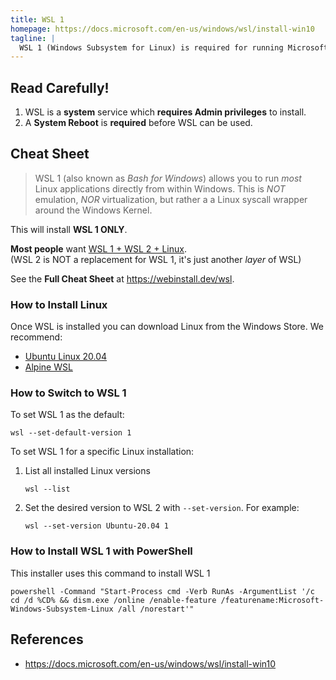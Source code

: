 ```yaml
---
title: WSL 1
homepage: https://docs.microsoft.com/en-us/windows/wsl/install-win10
tagline: |
  WSL 1 (Windows Subsystem for Linux) is required for running Microsoft Linux in Windows Terminal.
---
```


## Read Carefully!

1. WSL is a **system** service which **requires Admin privileges** to install.
2. A **System Reboot** is **required** before WSL can be used.

## Cheat Sheet

> WSL 1 (also known as _Bash for Windows_) allows you to run _most_ Linux
> applications directly from within Windows. This is _NOT_ emulation, _NOR_
> virtualization, but rather a a Linux syscall wrapper around the Windows
> Kernel.

This will install **WSL 1 ONLY**.

**Most people** want [WSL 1 + WSL 2 + Linux](https://webinstall.dev/wsl). \
(WSL 2 is NOT a replacement for WSL 1, it's just another _layer_ of WSL)

See the **Full Cheat Sheet** at <https://webinstall.dev/wsl>.

### How to Install Linux

Once WSL is installed you can download Linux from the Windows Store. We
recommend:

- [Ubuntu Linux 20.04](https://www.microsoft.com/store/apps/9n6svws3rx71)
- [Alpine WSL](https://www.microsoft.com/store/apps/9p804crf0395)

### How to Switch to WSL 1

To set WSL 1 as the default:

```pwsh
wsl --set-default-version 1
```

To set WSL 1 for a specific Linux installation:

1. List all installed Linux versions
   ```pwsh
   wsl --list
   ```
2. Set the desired version to WSL 2 with `--set-version`. For example:
   ```pwsh
   wsl --set-version Ubuntu-20.04 1
   ```

### How to Install WSL 1 with PowerShell

This installer uses this command to install WSL 1

```pwsh
powershell -Command "Start-Process cmd -Verb RunAs -ArgumentList '/c cd /d %CD% && dism.exe /online /enable-feature /featurename:Microsoft-Windows-Subsystem-Linux /all /norestart'"
```

## References

- https://docs.microsoft.com/en-us/windows/wsl/install-win10
